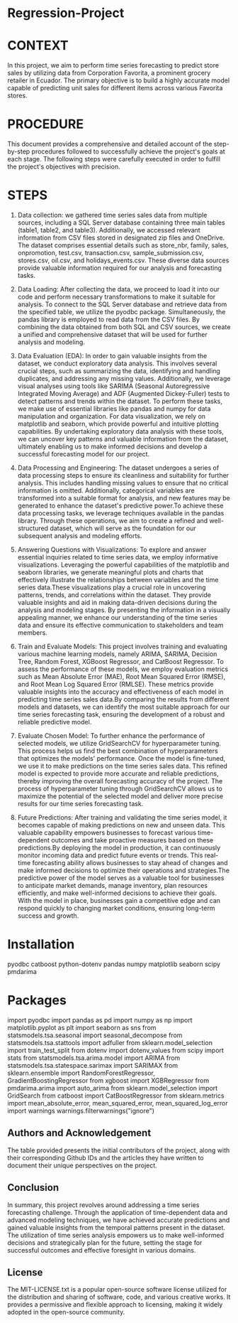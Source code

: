 # Regression-Project
# CONTEXT
In this project, we aim to perform time series forecasting to predict store sales by utilizing data from Corporation Favorita, a prominent grocery retailer in Ecuador. The primary objective is to build a highly accurate model capable of predicting unit sales for different items across various Favorita stores.
# PROCEDURE
This document provides a comprehensive and detailed account of the step-by-step procedures followed to successfully achieve the project's goals at each stage. The following steps were carefully executed in order to fulfill the project's objectives with precision.
# STEPS
1. Data collection: we gathered time series sales data from multiple sources, including a SQL Server database containing three main tables (table1, table2, and table3). Additionally, we accessed relevant information from CSV files stored in designated zip files and OneDrive. The dataset comprises essential details such as store_nbr, family, sales, onpromotion, test.csv, transaction.csv, sample_submission.csv, stores.csv, oil.csv, and holidays_events.csv. These diverse data sources provide valuable information required for our analysis and forecasting tasks.

   
2. Data Loading: After collecting the data, we proceed to load it into our code and perform necessary transformations to make it suitable for analysis. To connect to the SQL Server database and retrieve data from the specified table, we utilize the pyodbc package. Simultaneously, the pandas library is employed to read data from the CSV files. By combining the data obtained from both SQL and CSV sources, we create a unified and comprehensive dataset that will be used for further analysis and modeling.

 
3. Data Evaluation (EDA): In order to gain valuable insights from the dataset, we conduct exploratory data analysis. This involves several crucial steps, such as summarizing the data, identifying and handling duplicates, and addressing any missing values. Additionally, we leverage visual analyses using tools like SARIMA (Seasonal Autoregressive Integrated Moving Average) and ADF (Augmented Dickey-Fuller) tests to detect patterns and trends within the dataset.
To perform these tasks, we make use of essential libraries like pandas and numpy for data manipulation and organization. For data visualization, we rely on matplotlib and seaborn, which provide powerful and intuitive plotting capabilities.
By undertaking exploratory data analysis with these tools, we can uncover key patterns and valuable information from the dataset, ultimately enabling us to make informed decisions and develop a successful forecasting model for our project.


4. Data Processing and Engineering: The dataset undergoes a series of data processing steps to ensure its cleanliness and suitability for further analysis. This includes handling missing values to ensure that no critical information is omitted. Additionally, categorical variables are transformed into a suitable format for analysis, and new features may be generated to enhance the dataset's predictive power.To achieve these data processing tasks, we leverage techniques available in the pandas library. Through these operations, we aim to create a refined and well-structured dataset, which will serve as the foundation for our subsequent analysis and modeling efforts.
   
5. Answering Questions with Visualizations: To explore and answer essential inquiries related to time series data, we employ informative visualizations. Leveraging the powerful capabilities of the matplotlib and seaborn libraries, we generate meaningful plots and charts that effectively illustrate the relationships between variables and the time series data.These visualizations play a crucial role in uncovering patterns, trends, and correlations within the dataset. They provide valuable insights and aid in making data-driven decisions during the analysis and modeling stages. By presenting the information in a visually appealing manner, we enhance our understanding of the time series data and ensure its effective communication to stakeholders and team members.
   
6. Train and Evaluate Models: This project involves training and evaluating various machine learning models, namely ARIMA, SARIMA, Decision Tree, Random Forest, XGBoost Regressor, and CatBoost Regressor. To assess the performance of these models, we employ evaluation metrics such as Mean Absolute Error (MAE), Root Mean Squared Error (RMSE), and Root Mean Log Squared Error (RMLSE). These metrics provide valuable insights into the accuracy and effectiveness of each model in predicting time series sales data.By comparing the results from different models and datasets, we can identify the most suitable approach for our time series forecasting task, ensuring the development of a robust and reliable predictive model.

7. Evaluate Chosen Model: To further enhance the performance of selected models, we utilize GridSearchCV for hyperparameter tuning. This process helps us find the best combination of hyperparameters that optimizes the models' performance. Once the model is fine-tuned, we use it to make predictions on the time series sales data. This refined model is expected to provide more accurate and reliable predictions, thereby improving the overall forecasting accuracy of the project. The process of hyperparameter tuning through GridSearchCV allows us to maximize the potential of the selected model and deliver more precise results for our time series forecasting task.

8. Future Predictions: After training and validating the time series model, it becomes capable of making predictions on new and unseen data. This valuable capability empowers businesses to forecast various time-dependent outcomes and take proactive measures based on these predictions.By deploying the model in production, it can continuously monitor incoming data and predict future events or trends. This real-time forecasting ability allows businesses to stay ahead of changes and make informed decisions to optimize their operations and strategies.The predictive power of the model serves as a valuable tool for businesses to anticipate market demands, manage inventory, plan resources efficiently, and make well-informed decisions to achieve their goals. With the model in place, businesses gain a competitive edge and can respond quickly to changing market conditions, ensuring long-term success and growth.



# Installation
pyodbc
 catboost
 python-dotenv
 pandas
 numpy
 matplotlib
 seaborn
 scipy
 pmdarima

# Packages
import pyodbc
 import pandas as pd
 import numpy as np
 import matplotlib.pyplot as plt
 import seaborn as sns
 from statsmodels.tsa.seasonal import seasonal_decompose
 from statsmodels.tsa.stattools import adfuller
 from sklearn.model_selection import train_test_split
 from dotenv import dotenv_values
 from scipy import stats
 from statsmodels.tsa.arima.model import ARIMA
 from statsmodels.tsa.statespace.sarimax import SARIMAX
 from sklearn.ensemble import RandomForestRegressor, GradientBoostingRegressor
 from xgboost import XGBRegressor
 from pmdarima.arima import auto_arima
 from sklearn.model_selection import GridSearch
 from catboost import CatBoostRegressor
 from sklearn.metrics import mean_absolute_error, mean_squared_error, mean_squared_log_error
 import warnings
 warnings.filterwarnings("ignore")

 ## Authors and Acknowledgement
 The table provided presents the initial contributors of the project, along with their corresponding Github IDs and the articles they have written to document their unique perspectives on the project.

## Conclusion
In summary, this project revolves around addressing a time series forecasting challenge. Through the application of time-dependent data and advanced modeling techniques, we have achieved accurate predictions and gained valuable insights from the temporal patterns present in the dataset. The utilization of time series analysis empowers us to make well-informed decisions and strategically plan for the future, setting the stage for successful outcomes and effective foresight in various domains.

## License
 The MIT-LICENSE.txt is a popular open-source software license utilized for the distribution and sharing of software, code, and various creative works. It provides a permissive and flexible approach to licensing, making it widely adopted in the open-source community.


